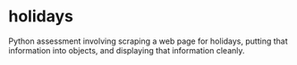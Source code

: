 # holidays
Python assessment involving scraping a web page for holidays, putting that information into objects, and displaying that information cleanly.
